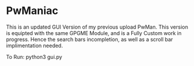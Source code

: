 # PwManiac
This is an updated GUI Version of my previous upload PwMan. This version is equipted with the same GPGME Module, and is a Fully Custom work in progress. Hence the search bars incompletion, as well as a scroll bar implimentation needed.

To Run: python3 gui.py
